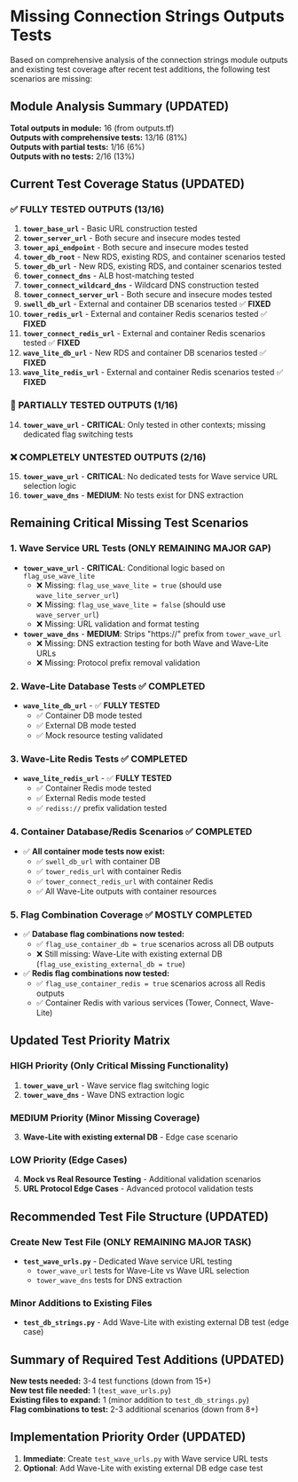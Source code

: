 # Missing Connection Strings Outputs Tests

Based on comprehensive analysis of the connection strings module outputs and existing test coverage after recent test additions, the following test scenarios are missing:

## Module Analysis Summary (UPDATED)

**Total outputs in module:** 16 (from outputs.tf)  
**Outputs with comprehensive tests:** 13/16 (81%)  
**Outputs with partial tests:** 1/16 (6%)  
**Outputs with no tests:** 2/16 (13%)  

## Current Test Coverage Status (UPDATED)

### ✅ FULLY TESTED OUTPUTS (13/16) 
1. **`tower_base_url`** - Basic URL construction tested
2. **`tower_server_url`** - Both secure and insecure modes tested  
3. **`tower_api_endpoint`** - Both secure and insecure modes tested
4. **`tower_db_root`** - New RDS, existing RDS, and container scenarios tested
5. **`tower_db_url`** - New RDS, existing RDS, and container scenarios tested
6. **`tower_connect_dns`** - ALB host-matching tested
7. **`tower_connect_wildcard_dns`** - Wildcard DNS construction tested
8. **`tower_connect_server_url`** - Both secure and insecure modes tested
9. **`swell_db_url`** - External and container DB scenarios tested ✅ **FIXED**
10. **`tower_redis_url`** - External and container Redis scenarios tested ✅ **FIXED**
11. **`tower_connect_redis_url`** - External and container Redis scenarios tested ✅ **FIXED**
12. **`wave_lite_db_url`** - New RDS and container DB scenarios tested ✅ **FIXED**
13. **`wave_lite_redis_url`** - External and container Redis scenarios tested ✅ **FIXED**

### 🔶 PARTIALLY TESTED OUTPUTS (1/16)
14. **`tower_wave_url`** - **CRITICAL**: Only tested in other contexts; missing dedicated flag switching tests

### ❌ COMPLETELY UNTESTED OUTPUTS (2/16)
15. **`tower_wave_url`** - **CRITICAL**: No dedicated tests for Wave service URL selection logic
16. **`tower_wave_dns`** - **MEDIUM**: No tests exist for DNS extraction

## Remaining Critical Missing Test Scenarios

### 1. Wave Service URL Tests (ONLY REMAINING MAJOR GAP)
- **`tower_wave_url`** - **CRITICAL**: Conditional logic based on `flag_use_wave_lite`
  - ❌ Missing: `flag_use_wave_lite = true` (should use `wave_lite_server_url`)
  - ❌ Missing: `flag_use_wave_lite = false` (should use `wave_server_url`)
  - ❌ Missing: URL validation and format testing
- **`tower_wave_dns`** - **MEDIUM**: Strips "https://" prefix from `tower_wave_url`
  - ❌ Missing: DNS extraction testing for both Wave and Wave-Lite URLs
  - ❌ Missing: Protocol prefix removal validation

### 2. Wave-Lite Database Tests ✅ **COMPLETED**
- **`wave_lite_db_url`** - ✅ **FULLY TESTED**
  - ✅ Container DB mode tested
  - ✅ External DB mode tested
  - ✅ Mock resource testing validated

### 3. Wave-Lite Redis Tests ✅ **COMPLETED**
- **`wave_lite_redis_url`** - ✅ **FULLY TESTED**
  - ✅ Container Redis mode tested
  - ✅ External Redis mode tested
  - ✅ `rediss://` prefix validation tested

### 4. Container Database/Redis Scenarios ✅ **COMPLETED**
- ✅ **All container mode tests now exist:**
  - ✅ `swell_db_url` with container DB
  - ✅ `tower_redis_url` with container Redis
  - ✅ `tower_connect_redis_url` with container Redis
  - ✅ All Wave-Lite outputs with container resources

### 5. Flag Combination Coverage ✅ **MOSTLY COMPLETED**
- ✅ **Database flag combinations now tested:**
  - ✅ `flag_use_container_db = true` scenarios across all DB outputs
  - ❌ Still missing: Wave-Lite with existing external DB (`flag_use_existing_external_db = true`)
- ✅ **Redis flag combinations now tested:**
  - ✅ `flag_use_container_redis = true` scenarios across all Redis outputs
  - ✅ Container Redis with various services (Tower, Connect, Wave-Lite)

## Updated Test Priority Matrix

### HIGH Priority (Only Critical Missing Functionality)
1. **`tower_wave_url`** - Wave service flag switching logic
2. **`tower_wave_dns`** - Wave DNS extraction logic

### MEDIUM Priority (Minor Missing Coverage)
3. **Wave-Lite with existing external DB** - Edge case scenario

### LOW Priority (Edge Cases)
4. **Mock vs Real Resource Testing** - Additional validation scenarios
5. **URL Protocol Edge Cases** - Advanced protocol validation tests

## Recommended Test File Structure (UPDATED)

### Create New Test File (ONLY REMAINING MAJOR TASK)
- **`test_wave_urls.py`** - Dedicated Wave service URL testing
  - `tower_wave_url` tests for Wave-Lite vs Wave URL selection
  - `tower_wave_dns` tests for DNS extraction

### Minor Additions to Existing Files
- **`test_db_strings.py`** - Add Wave-Lite with existing external DB test (edge case)

## Summary of Required Test Additions (UPDATED)

**New tests needed:** 3-4 test functions (down from 15+)  
**New test file needed:** 1 (`test_wave_urls.py`)  
**Existing files to expand:** 1 (minor addition to `test_db_strings.py`)  
**Flag combinations to test:** 2-3 additional scenarios (down from 8+)  

## Implementation Priority Order (UPDATED)
1. **Immediate**: Create `test_wave_urls.py` with Wave service URL tests
2. **Optional**: Add Wave-Lite with existing external DB edge case test  